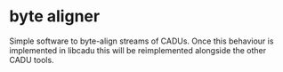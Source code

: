 # byte aligner

Simple software to byte-align streams of CADUs.
Once this behaviour is implemented in libcadu this will be reimplemented alongside the other CADU tools.
